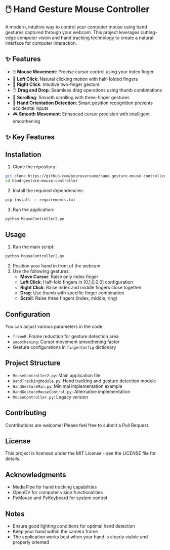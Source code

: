# 🖱️ Hand Gesture Mouse Controller

A modern, intuitive way to control your computer mouse using hand gestures captured through your webcam. This project leverages cutting-edge computer vision and hand tracking technology to create a natural interface for computer interaction.

## ✨ Features

- 🖱️ **Mouse Movement**: Precise cursor control using your index finger
- 🔵 **Left Click**: Natural clicking motion with half-folded fingers
- 🔴 **Right Click**: Intuitive two-finger gesture
- ✋ **Drag and Drop**: Seamless drag operations using thumb combinations
- 📜 **Scrolling**: Smooth scrolling with three-finger gestures
- 🎯 **Hand Orientation Detection**: Smart position recognition prevents accidental inputs
- 🎮 **Smooth Movement**: Enhanced cursor precision with intelligent smoothening

## ✨ Key Features


## Installation

1. Clone the repository:
```bash
git clone https://github.com/yourusername/hand-gesture-mouse-controller.git
cd hand-gesture-mouse-controller
```
2. Install the required dependencies:
```bash
pip install -r requirements.txt
```

3. Run the application:
```bash
python MouseController2.py
```

## Usage

1. Run the main script:
```bash
python MouseController2.py
```

2. Position your hand in front of the webcam
3. Use the following gestures:
   - **Move Cursor**: Raise only index finger
   - **Left Click**: Half-fold fingers in [0,1,0,0,0] configuration
   - **Right Click**: Raise index and middle fingers close together
   - **Drag**: Use thumb with specific finger combination
   - **Scroll**: Raise three fingers (index, middle, ring)

## Configuration

You can adjust various parameters in the code:
- `frameR`: Frame reduction for gesture detection area
- `smoothening`: Cursor movement smoothening factor
- Gesture configurations in `fingerConfig` dictionary

## Project Structure

- `MouseController2.py`: Main application file
- `HandTrackingModule.py`: Hand tracking and gesture detection module
- `HandGestureMin.py`: Minimal implementation example
- `HandGestureMouseControl.py`: Alternative implementation
- `MouseController.py`: Legacy version

## Contributing

Contributions are welcome! Please feel free to submit a Pull Request.

## License

This project is licensed under the MIT License - see the LICENSE file for details.

## Acknowledgments

- MediaPipe for hand tracking capabilities
- OpenCV for computer vision functionalities
- PyMouse and PyKeyboard for system control

## Notes

- Ensure good lighting conditions for optimal hand detection
- Keep your hand within the camera frame
- The application works best when your hand is clearly visible and properly oriented

